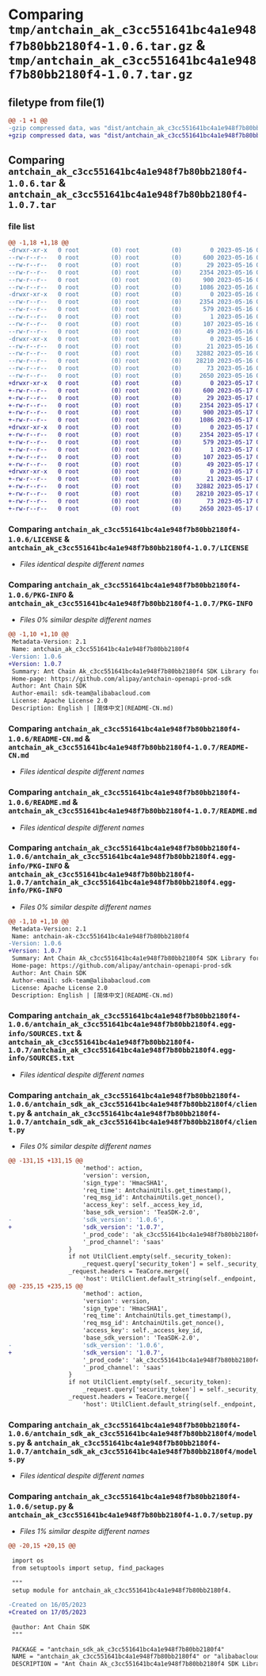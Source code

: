 # Comparing `tmp/antchain_ak_c3cc551641bc4a1e948f7b80bb2180f4-1.0.6.tar.gz` & `tmp/antchain_ak_c3cc551641bc4a1e948f7b80bb2180f4-1.0.7.tar.gz`

## filetype from file(1)

```diff
@@ -1 +1 @@
-gzip compressed data, was "dist/antchain_ak_c3cc551641bc4a1e948f7b80bb2180f4-1.0.6.tar", last modified: Tue May 16 09:08:35 2023, max compression
+gzip compressed data, was "dist/antchain_ak_c3cc551641bc4a1e948f7b80bb2180f4-1.0.7.tar", last modified: Wed May 17 02:58:53 2023, max compression
```

## Comparing `antchain_ak_c3cc551641bc4a1e948f7b80bb2180f4-1.0.6.tar` & `antchain_ak_c3cc551641bc4a1e948f7b80bb2180f4-1.0.7.tar`

### file list

```diff
@@ -1,18 +1,18 @@
-drwxr-xr-x   0 root         (0) root         (0)        0 2023-05-16 09:08:35.000000 antchain_ak_c3cc551641bc4a1e948f7b80bb2180f4-1.0.6/
--rw-r--r--   0 root         (0) root         (0)      600 2023-05-16 09:08:34.000000 antchain_ak_c3cc551641bc4a1e948f7b80bb2180f4-1.0.6/LICENSE
--rw-r--r--   0 root         (0) root         (0)       29 2023-05-16 09:08:34.000000 antchain_ak_c3cc551641bc4a1e948f7b80bb2180f4-1.0.6/MANIFEST.in
--rw-r--r--   0 root         (0) root         (0)     2354 2023-05-16 09:08:35.000000 antchain_ak_c3cc551641bc4a1e948f7b80bb2180f4-1.0.6/PKG-INFO
--rw-r--r--   0 root         (0) root         (0)      900 2023-05-16 09:08:34.000000 antchain_ak_c3cc551641bc4a1e948f7b80bb2180f4-1.0.6/README-CN.md
--rw-r--r--   0 root         (0) root         (0)     1086 2023-05-16 09:08:34.000000 antchain_ak_c3cc551641bc4a1e948f7b80bb2180f4-1.0.6/README.md
-drwxr-xr-x   0 root         (0) root         (0)        0 2023-05-16 09:08:35.000000 antchain_ak_c3cc551641bc4a1e948f7b80bb2180f4-1.0.6/antchain_ak_c3cc551641bc4a1e948f7b80bb2180f4.egg-info/
--rw-r--r--   0 root         (0) root         (0)     2354 2023-05-16 09:08:35.000000 antchain_ak_c3cc551641bc4a1e948f7b80bb2180f4-1.0.6/antchain_ak_c3cc551641bc4a1e948f7b80bb2180f4.egg-info/PKG-INFO
--rw-r--r--   0 root         (0) root         (0)      579 2023-05-16 09:08:35.000000 antchain_ak_c3cc551641bc4a1e948f7b80bb2180f4-1.0.6/antchain_ak_c3cc551641bc4a1e948f7b80bb2180f4.egg-info/SOURCES.txt
--rw-r--r--   0 root         (0) root         (0)        1 2023-05-16 09:08:35.000000 antchain_ak_c3cc551641bc4a1e948f7b80bb2180f4-1.0.6/antchain_ak_c3cc551641bc4a1e948f7b80bb2180f4.egg-info/dependency_links.txt
--rw-r--r--   0 root         (0) root         (0)      107 2023-05-16 09:08:35.000000 antchain_ak_c3cc551641bc4a1e948f7b80bb2180f4-1.0.6/antchain_ak_c3cc551641bc4a1e948f7b80bb2180f4.egg-info/requires.txt
--rw-r--r--   0 root         (0) root         (0)       49 2023-05-16 09:08:35.000000 antchain_ak_c3cc551641bc4a1e948f7b80bb2180f4-1.0.6/antchain_ak_c3cc551641bc4a1e948f7b80bb2180f4.egg-info/top_level.txt
-drwxr-xr-x   0 root         (0) root         (0)        0 2023-05-16 09:08:35.000000 antchain_ak_c3cc551641bc4a1e948f7b80bb2180f4-1.0.6/antchain_sdk_ak_c3cc551641bc4a1e948f7b80bb2180f4/
--rw-r--r--   0 root         (0) root         (0)       21 2023-05-16 09:08:34.000000 antchain_ak_c3cc551641bc4a1e948f7b80bb2180f4-1.0.6/antchain_sdk_ak_c3cc551641bc4a1e948f7b80bb2180f4/__init__.py
--rw-r--r--   0 root         (0) root         (0)    32882 2023-05-16 09:08:34.000000 antchain_ak_c3cc551641bc4a1e948f7b80bb2180f4-1.0.6/antchain_sdk_ak_c3cc551641bc4a1e948f7b80bb2180f4/client.py
--rw-r--r--   0 root         (0) root         (0)    28210 2023-05-16 09:08:34.000000 antchain_ak_c3cc551641bc4a1e948f7b80bb2180f4-1.0.6/antchain_sdk_ak_c3cc551641bc4a1e948f7b80bb2180f4/models.py
--rw-r--r--   0 root         (0) root         (0)       73 2023-05-16 09:08:35.000000 antchain_ak_c3cc551641bc4a1e948f7b80bb2180f4-1.0.6/setup.cfg
--rw-r--r--   0 root         (0) root         (0)     2650 2023-05-16 09:08:34.000000 antchain_ak_c3cc551641bc4a1e948f7b80bb2180f4-1.0.6/setup.py
+drwxr-xr-x   0 root         (0) root         (0)        0 2023-05-17 02:58:53.000000 antchain_ak_c3cc551641bc4a1e948f7b80bb2180f4-1.0.7/
+-rw-r--r--   0 root         (0) root         (0)      600 2023-05-17 02:58:53.000000 antchain_ak_c3cc551641bc4a1e948f7b80bb2180f4-1.0.7/LICENSE
+-rw-r--r--   0 root         (0) root         (0)       29 2023-05-17 02:58:53.000000 antchain_ak_c3cc551641bc4a1e948f7b80bb2180f4-1.0.7/MANIFEST.in
+-rw-r--r--   0 root         (0) root         (0)     2354 2023-05-17 02:58:53.000000 antchain_ak_c3cc551641bc4a1e948f7b80bb2180f4-1.0.7/PKG-INFO
+-rw-r--r--   0 root         (0) root         (0)      900 2023-05-17 02:58:53.000000 antchain_ak_c3cc551641bc4a1e948f7b80bb2180f4-1.0.7/README-CN.md
+-rw-r--r--   0 root         (0) root         (0)     1086 2023-05-17 02:58:53.000000 antchain_ak_c3cc551641bc4a1e948f7b80bb2180f4-1.0.7/README.md
+drwxr-xr-x   0 root         (0) root         (0)        0 2023-05-17 02:58:53.000000 antchain_ak_c3cc551641bc4a1e948f7b80bb2180f4-1.0.7/antchain_ak_c3cc551641bc4a1e948f7b80bb2180f4.egg-info/
+-rw-r--r--   0 root         (0) root         (0)     2354 2023-05-17 02:58:53.000000 antchain_ak_c3cc551641bc4a1e948f7b80bb2180f4-1.0.7/antchain_ak_c3cc551641bc4a1e948f7b80bb2180f4.egg-info/PKG-INFO
+-rw-r--r--   0 root         (0) root         (0)      579 2023-05-17 02:58:53.000000 antchain_ak_c3cc551641bc4a1e948f7b80bb2180f4-1.0.7/antchain_ak_c3cc551641bc4a1e948f7b80bb2180f4.egg-info/SOURCES.txt
+-rw-r--r--   0 root         (0) root         (0)        1 2023-05-17 02:58:53.000000 antchain_ak_c3cc551641bc4a1e948f7b80bb2180f4-1.0.7/antchain_ak_c3cc551641bc4a1e948f7b80bb2180f4.egg-info/dependency_links.txt
+-rw-r--r--   0 root         (0) root         (0)      107 2023-05-17 02:58:53.000000 antchain_ak_c3cc551641bc4a1e948f7b80bb2180f4-1.0.7/antchain_ak_c3cc551641bc4a1e948f7b80bb2180f4.egg-info/requires.txt
+-rw-r--r--   0 root         (0) root         (0)       49 2023-05-17 02:58:53.000000 antchain_ak_c3cc551641bc4a1e948f7b80bb2180f4-1.0.7/antchain_ak_c3cc551641bc4a1e948f7b80bb2180f4.egg-info/top_level.txt
+drwxr-xr-x   0 root         (0) root         (0)        0 2023-05-17 02:58:53.000000 antchain_ak_c3cc551641bc4a1e948f7b80bb2180f4-1.0.7/antchain_sdk_ak_c3cc551641bc4a1e948f7b80bb2180f4/
+-rw-r--r--   0 root         (0) root         (0)       21 2023-05-17 02:58:53.000000 antchain_ak_c3cc551641bc4a1e948f7b80bb2180f4-1.0.7/antchain_sdk_ak_c3cc551641bc4a1e948f7b80bb2180f4/__init__.py
+-rw-r--r--   0 root         (0) root         (0)    32882 2023-05-17 02:58:53.000000 antchain_ak_c3cc551641bc4a1e948f7b80bb2180f4-1.0.7/antchain_sdk_ak_c3cc551641bc4a1e948f7b80bb2180f4/client.py
+-rw-r--r--   0 root         (0) root         (0)    28210 2023-05-17 02:58:53.000000 antchain_ak_c3cc551641bc4a1e948f7b80bb2180f4-1.0.7/antchain_sdk_ak_c3cc551641bc4a1e948f7b80bb2180f4/models.py
+-rw-r--r--   0 root         (0) root         (0)       73 2023-05-17 02:58:53.000000 antchain_ak_c3cc551641bc4a1e948f7b80bb2180f4-1.0.7/setup.cfg
+-rw-r--r--   0 root         (0) root         (0)     2650 2023-05-17 02:58:53.000000 antchain_ak_c3cc551641bc4a1e948f7b80bb2180f4-1.0.7/setup.py
```

### Comparing `antchain_ak_c3cc551641bc4a1e948f7b80bb2180f4-1.0.6/LICENSE` & `antchain_ak_c3cc551641bc4a1e948f7b80bb2180f4-1.0.7/LICENSE`

 * *Files identical despite different names*

### Comparing `antchain_ak_c3cc551641bc4a1e948f7b80bb2180f4-1.0.6/PKG-INFO` & `antchain_ak_c3cc551641bc4a1e948f7b80bb2180f4-1.0.7/PKG-INFO`

 * *Files 0% similar despite different names*

```diff
@@ -1,10 +1,10 @@
 Metadata-Version: 2.1
 Name: antchain_ak_c3cc551641bc4a1e948f7b80bb2180f4
-Version: 1.0.6
+Version: 1.0.7
 Summary: Ant Chain Ak_c3cc551641bc4a1e948f7b80bb2180f4 SDK Library for Python
 Home-page: https://github.com/alipay/antchain-openapi-prod-sdk
 Author: Ant Chain SDK
 Author-email: sdk-team@alibabacloud.com
 License: Apache License 2.0
 Description: English | [简体中文](README-CN.md)
```

### Comparing `antchain_ak_c3cc551641bc4a1e948f7b80bb2180f4-1.0.6/README-CN.md` & `antchain_ak_c3cc551641bc4a1e948f7b80bb2180f4-1.0.7/README-CN.md`

 * *Files identical despite different names*

### Comparing `antchain_ak_c3cc551641bc4a1e948f7b80bb2180f4-1.0.6/README.md` & `antchain_ak_c3cc551641bc4a1e948f7b80bb2180f4-1.0.7/README.md`

 * *Files identical despite different names*

### Comparing `antchain_ak_c3cc551641bc4a1e948f7b80bb2180f4-1.0.6/antchain_ak_c3cc551641bc4a1e948f7b80bb2180f4.egg-info/PKG-INFO` & `antchain_ak_c3cc551641bc4a1e948f7b80bb2180f4-1.0.7/antchain_ak_c3cc551641bc4a1e948f7b80bb2180f4.egg-info/PKG-INFO`

 * *Files 0% similar despite different names*

```diff
@@ -1,10 +1,10 @@
 Metadata-Version: 2.1
 Name: antchain-ak-c3cc551641bc4a1e948f7b80bb2180f4
-Version: 1.0.6
+Version: 1.0.7
 Summary: Ant Chain Ak_c3cc551641bc4a1e948f7b80bb2180f4 SDK Library for Python
 Home-page: https://github.com/alipay/antchain-openapi-prod-sdk
 Author: Ant Chain SDK
 Author-email: sdk-team@alibabacloud.com
 License: Apache License 2.0
 Description: English | [简体中文](README-CN.md)
```

### Comparing `antchain_ak_c3cc551641bc4a1e948f7b80bb2180f4-1.0.6/antchain_ak_c3cc551641bc4a1e948f7b80bb2180f4.egg-info/SOURCES.txt` & `antchain_ak_c3cc551641bc4a1e948f7b80bb2180f4-1.0.7/antchain_ak_c3cc551641bc4a1e948f7b80bb2180f4.egg-info/SOURCES.txt`

 * *Files identical despite different names*

### Comparing `antchain_ak_c3cc551641bc4a1e948f7b80bb2180f4-1.0.6/antchain_sdk_ak_c3cc551641bc4a1e948f7b80bb2180f4/client.py` & `antchain_ak_c3cc551641bc4a1e948f7b80bb2180f4-1.0.7/antchain_sdk_ak_c3cc551641bc4a1e948f7b80bb2180f4/client.py`

 * *Files 0% similar despite different names*

```diff
@@ -131,15 +131,15 @@
                     'method': action,
                     'version': version,
                     'sign_type': 'HmacSHA1',
                     'req_time': AntchainUtils.get_timestamp(),
                     'req_msg_id': AntchainUtils.get_nonce(),
                     'access_key': self._access_key_id,
                     'base_sdk_version': 'TeaSDK-2.0',
-                    'sdk_version': '1.0.6',
+                    'sdk_version': '1.0.7',
                     '_prod_code': 'ak_c3cc551641bc4a1e948f7b80bb2180f4',
                     '_prod_channel': 'saas'
                 }
                 if not UtilClient.empty(self._security_token):
                     _request.query['security_token'] = self._security_token
                 _request.headers = TeaCore.merge({
                     'host': UtilClient.default_string(self._endpoint, 'openapi.antchain.antgroup.com'),
@@ -235,15 +235,15 @@
                     'method': action,
                     'version': version,
                     'sign_type': 'HmacSHA1',
                     'req_time': AntchainUtils.get_timestamp(),
                     'req_msg_id': AntchainUtils.get_nonce(),
                     'access_key': self._access_key_id,
                     'base_sdk_version': 'TeaSDK-2.0',
-                    'sdk_version': '1.0.6',
+                    'sdk_version': '1.0.7',
                     '_prod_code': 'ak_c3cc551641bc4a1e948f7b80bb2180f4',
                     '_prod_channel': 'saas'
                 }
                 if not UtilClient.empty(self._security_token):
                     _request.query['security_token'] = self._security_token
                 _request.headers = TeaCore.merge({
                     'host': UtilClient.default_string(self._endpoint, 'openapi.antchain.antgroup.com'),
```

### Comparing `antchain_ak_c3cc551641bc4a1e948f7b80bb2180f4-1.0.6/antchain_sdk_ak_c3cc551641bc4a1e948f7b80bb2180f4/models.py` & `antchain_ak_c3cc551641bc4a1e948f7b80bb2180f4-1.0.7/antchain_sdk_ak_c3cc551641bc4a1e948f7b80bb2180f4/models.py`

 * *Files identical despite different names*

### Comparing `antchain_ak_c3cc551641bc4a1e948f7b80bb2180f4-1.0.6/setup.py` & `antchain_ak_c3cc551641bc4a1e948f7b80bb2180f4-1.0.7/setup.py`

 * *Files 1% similar despite different names*

```diff
@@ -20,15 +20,15 @@
 
 import os
 from setuptools import setup, find_packages
 
 """
 setup module for antchain_ak_c3cc551641bc4a1e948f7b80bb2180f4.
 
-Created on 16/05/2023
+Created on 17/05/2023
 
 @author: Ant Chain SDK
 """
 
 PACKAGE = "antchain_sdk_ak_c3cc551641bc4a1e948f7b80bb2180f4"
 NAME = "antchain_ak_c3cc551641bc4a1e948f7b80bb2180f4" or "alibabacloud-package"
 DESCRIPTION = "Ant Chain Ak_c3cc551641bc4a1e948f7b80bb2180f4 SDK Library for Python"
```

